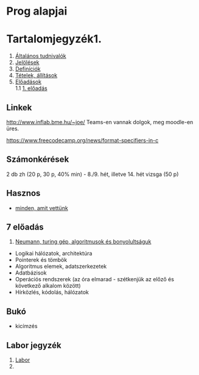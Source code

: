 # Prog alapjai

# Tartalomjegyzék1. 
1. [Általános tudnivalók](#általános-tudnivalók)
2. [Jelölések](#jelölések)
3. [Definíciók](#definiciók)
4. [Tételek, állítások](#tételek-állítások)
5. [Előadások](#előadás) \
    1.1 [1. előadás](#1-előadás)


## Linkek
http://www.inflab.bme.hu/~joe/
Teams-en vannak dolgok, meg moodle-en üres.

https://www.freecodecamp.org/news/format-specifiers-in-c

## Számonkérések
2 db zh (20 p, 30 p, 40% min) - 8./9. hét, illetve 14. hét
vizsga (50 p)

## Hasznos
* [minden, amit vettünk](miket-tanultunk.md)

## 7 előadás
1. [Neumann, turing gép, algoritmusok és bonyolultságuk](eloadas-1.md)
* Logikai hálózatok, architektúra
* Pointerek és tömbök
* Algoritmus elemek, adatszerkezetek
* Adatbázisok
* Operációs rendszerek (az óra elmarad - szétkenjük az előző és következő alkalom között)
* Hírközlés, kódolás, hálózatok

## Bukó
* kicímzés


## Labor jegyzék
1. [Labor](labor-1.md)
2. 